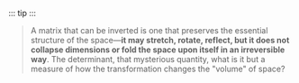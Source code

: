 

::: tip
:::
> A matrix that can be inverted is one that preserves the essential structure of the space—**it may stretch, rotate, reflect, but it does not collapse dimensions or fold the space upon itself in an irreversible way**. The determinant, that mysterious quantity, what is it but a measure of how the transformation changes the "volume" of space?



